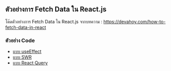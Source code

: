 ## ตัวอย่างการ Fetch Data ใน React.js

โค๊ดตัวอย่างการ Fetch Data ใน React.js จากบทความ : https://devahoy.com/how-to-fetch-data-in-react

### ตัวอย่าง Code

- [แบบ useEffect](./src/components//with-use-effect.jsx)
- [แบบ SWR](./src/components/with-swr.jsx)
- [แบบ React Query](./src/components/with-react-query.jsx)

